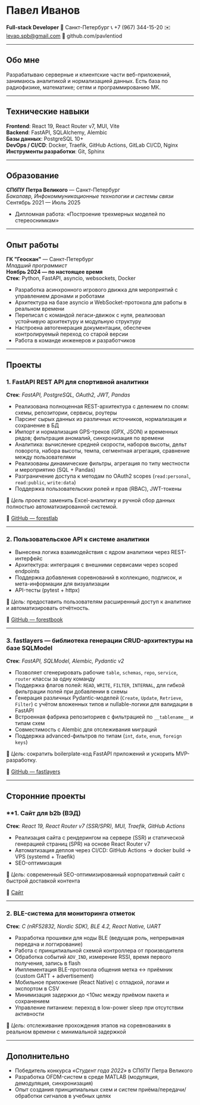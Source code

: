 # Павел Иванов

**Full-stack Developer**
📍 Санкт-Петербург
📞 +7 (967) 344-15-20 
✉️ levap.spb@gmail.com
🔗 github.com/pavlentiod 

---

## Обо мне

Разрабатываю серверные и клиентские части веб-приложений, занимаюсь аналитикой и нормализацией данных. Есть база по радиофизике, математике; сетям и программированию МК.

---

## Технические навыки

**Frontend**: React 19, React Router v7, MUI, Vite  
**Backend**: FastAPI, SQLAlchemy, Alembic  
**Базы данных**: PostgreSQL 10+  
**DevOps / CI/CD**: Docker, Traefik, GitHub Actions, GitLab CI/CD, Nginx  
**Инструменты разработки**: Git, Sphinx 


---
## Образование

**СПбПУ Петра Великого** — Санкт-Петербург  
*Бакалавр, Инфокоммуникационные технологии и системы связи*  
Сентябрь 2021 — Июль 2025  
- Дипломная работа: «Построение трехмерных моделей по стереоснимкам»

---

## Опыт работы

**ГК "Геоскан"** — Санкт-Петербург  
*Младший программист*  
**Ноябрь 2024 — по настоящее время**  
**Стек**: Python, FastAPI, asyncio, websockets, Docker

- Разработка асинхронного игрового движка для мероприятий с управлением дронами и роботами
- Архитектура на базе asyncio и WebSocket-протокола для работы в реальном времени
- Переписал с командой легаси-движок с нуля, реализовал устойчивую архитектуру и модульную структуру
- Настроена автогенерация документации, обеспечен контролируемый переход со старой версии
- Работа в команде инженеров и разработчиков

---
## Проекты

### **1. FastAPI REST API для спортивной аналитики**

**Стек**: *FastAPI, PostgreSQL, OAuth2, JWT, Pandas*

* Реализована полноценная REST-архитектура с делением по слоям: схемы, репозитории, сервисы, роутеры
* Парсинг сырых данных из различных источников, нормализация и сохранение в БД
* Импорт и нормализация GPS-треков (GPX, JSON) и временных рядов; фильтрация аномалий, синхронизация по времени
* Аналитика: вычисление средней скорости, наборов высоты, дельт поворота, набора высоты, темпа, сегментная агрегация, сравнение между пользователями
* Реализованы динамические фильтры, агрегация по типу местности и мероприятию (SQL + Pandas)
* Разграничение доступа к методам по OAuth2 scopes (`read:personal`, `read:public`, `write:data`)
* Поддержка пользовательских ролей и прав (RBAC), JWT-токены

📌 *Цель проекта*: заменить Excel-аналитику и ручной сбор данных полностью автоматизированной системой.

🔗 [GitHub — forestlab](https://github.com/pavlentiod/forestlab)


---

### **2. Пользовательское API к системе аналитики**

* Вынесена логика взаимодействия с ядром аналитики через REST-интерфейс
* Архитектура: интеграция с внешними сервисами через scoped endpoints
* Поддержка добавления соревнований в коллекцию, подписок, и мета-информации для визуализации
* API-тесты (pytest + httpx)

📌 *Цель*: предоставить  пользователям расширенный доступ к аналитике и автоматизировать отчётность.

🔗 [GitHub — forestbook](https://github.com/pavlentiod/forestbook)

---

### **3. fastlayers — библиотека генерации CRUD-архитектуры на базе SQLModel**

**Стек**: *FastAPI, SQLModel, Alembic, Pydantic v2*

* Позволяет сгенерировать рабочие `table`, `schemas`, `repo`, `service`, `router` классы за одну команду
* Поддержка флагов полей: `READ`, `WRITE`, `FILTER`, `INTERNAL`, для гибкой фильтрации полей при добавлении в схемы
* Генерация различных Pydantic-моделей (`Create`, `Update`, `Retrieve`, `Filter`) с учётом вложенных типов и nullable-логики для валидации в FastAPI
* Встроенная фабрика репозиториев с фильтрацией по `__tablename__` и типам схем
* Совместимость с Alembic для отслеживания миграций
* Поддержка advanced-фильтров по типам (`int`, `date`, `enum`, `foreign keys`)

📌 *Цель*: сократить boilerplate-код FastAPI приложений и ускорить MVP-разработку.

🔗 [GitHub — fastlayers](https://github.com/pavlentiod/fastlayers)

---

## Сторонние проекты

### **1. Сайт для b2b (ВЭД)

**Стек**: *React 19, React Router v7 (SSR/SPR), MUI, Traefik, GitHub Actions*

* Реализация сайта с рендерингом на сервере (SSR) и статической генерацией страниц (SPR) на основе React Router v7
* Автоматизация деплоя через CI/CD: GitHub Actions → docker build → VPS (systemd + Traefik)
* SEO-оптимизация

📌 *Цель*: современный SEO-оптимизированный корпоративный сайт с быстрой доставкой контента

🔗 [Сайт](https://мэдсегруп.рф)

---

### **2. BLE-система для мониторинга отметок**

**Стек**: *C (nRF52832, Nordic SDK), BLE 4.2, React Native, UART*

* Разработка прошивки для ноды BLE (ведущая роль, непрерывная передача и логгирование)
* Работа с принципиальной схемой контроллера от производителя
* Обработка событий `ADV_IND`, измерение RSSI, время первого получения, запись в flash
* Имплементация BLE-протокола общения метка ↔ приёмник (custom GATT + advertisement)
* Мобильное приложение (React Native) с отладкой, логами и экспортом в CSV
* Минимизация задержки до <10мс между приёмом пакета и сохранением
* Управление питанием: переход в low-power sleep при отсутствии активности

📌 *Цель*: отслеживание прохождения этапов на соревнованиях в реальном времени с минимальной задержкой

---

## Дополнительно

- Победитель конкурса *«Студент года 2022»* в СПбПУ Петра Великого  
- Разработка OFDM-систем в среде MATLAB (модуляция, демодуляция, синхронизация)  
- Опыт создания принципиальных схем и систем приёма/передачи/обработки сигналов в учебных целях
